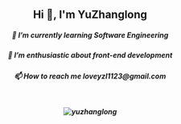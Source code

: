 <h2 align="center">
  Hi 👋, I'm YuZhanglong
</h2>


<h5 align="center" class='item'>
  🎒 I’m currently learning Software Engineering
</div>
<h5 align="center">
   🌱 I’m enthusiastic about front-end development
</div>
<h5 align="center">
   📫 How to reach me loveyzl1123@gmail.com
</div>

<br/>
<br/>
<br/>

![yuzhanglong](https://user-images.githubusercontent.com/56540811/147407453-dc9f93af-8f66-4cda-9869-911e9c92e656.png)
